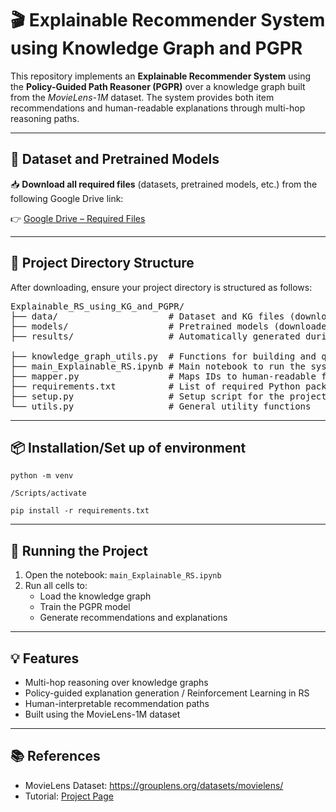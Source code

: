 <h1>🎬 Explainable Recommender System using Knowledge Graph and PGPR</h1>

<p>This repository implements an <strong>Explainable Recommender System</strong> using the <strong>Policy-Guided Path Reasoner (PGPR)</strong> over a knowledge graph built from the <em>MovieLens-1M</em> dataset. The system provides both item recommendations and human-readable explanations through multi-hop reasoning paths.</p>

<hr>

<h2>📁 Dataset and Pretrained Models</h2>

<p>📥 <strong>Download all required files</strong> (datasets, pretrained models, etc.) from the following Google Drive link:</p>

<p>👉 <a href="https://drive.google.com/drive/folders/1FBnh8SJvdTgmJoUoMvrzg7BppiHO8oIc" target="_blank">Google Drive – Required Files</a></p>

<hr>

<h2>📂 Project Directory Structure</h2>

<p>After downloading, ensure your project directory is structured as follows:</p>

<pre>
Explainable_RS_using_KG_and_PGPR/
├── data/                     # Dataset and KG files (downloaded from Drive)
├── models/                   # Pretrained models (downloaded from Drive)
├── results/                  # Automatically generated during runtime

├── knowledge_graph_utils.py  # Functions for building and querying the KG
├── main_Explainable_RS.ipynb # Main notebook to run the system
├── mapper.py                 # Maps IDs to human-readable formats
├── requirements.txt          # List of required Python packages
├── setup.py                  # Setup script for the project
└── utils.py                  # General utility functions
</pre>

<hr>

<h2>📦 Installation/Set up of environment</h2>

<pre><code>python -m venv <env_name_as_per_your_choice>
</code></pre>
<pre><code><env_name>/Scripts/activate
</code></pre>
<pre><code>pip install -r requirements.txt
</code></pre>

<hr>

<h2>🚀 Running the Project</h2>

<ol>
  <li>Open the notebook: <code>main_Explainable_RS.ipynb</code></li>
  <li>Run all cells to:
    <ul>
      <li>Load the knowledge graph</li>
      <li>Train the PGPR model</li>
      <li>Generate recommendations and explanations</li>
    </ul>
  </li>
</ol>

<hr>

<h2>💡 Features</h2>
<ul>
  <li>Multi-hop reasoning over knowledge graphs</li>
  <li>Policy-guided explanation generation / Reinforcement Learning in RS</li>
  <li>Human-interpretable recommendation paths</li>
  <li>Built using the MovieLens-1M dataset</li>
</ul>

<hr>

<h2>📚 References</h2>
<ul>
  <li>MovieLens Dataset: <a href="https://grouplens.org/datasets/movielens/" target="_blank">https://grouplens.org/datasets/movielens/</a></li>
  <li>Tutorial: <a href="https://explainablerecsys.github.io/recsys2022/">Project Page</a></li>
</ul>


